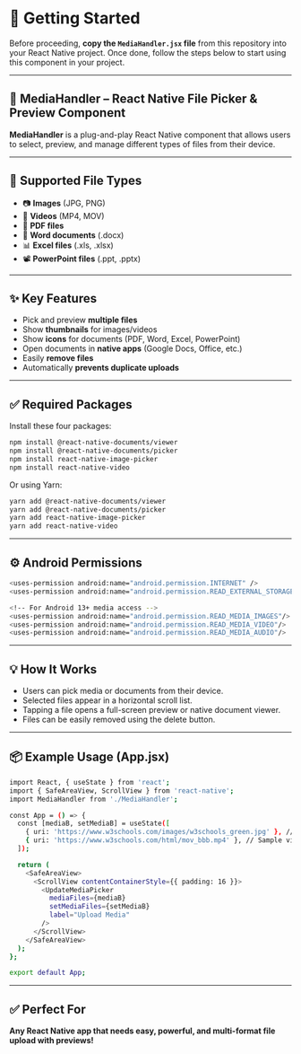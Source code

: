 # 📄 Getting Started


Before proceeding, **copy the `MediaHandler.jsx` file** from this repository into your React Native project.
Once done, follow the steps below to start using this component in your project.

---

## 📁 MediaHandler – React Native File Picker & Preview Component

**MediaHandler** is a plug-and-play React Native component that allows users to select, preview, and manage different types of files from their device.

---

## 🧩 Supported File Types

- 📷 **Images** (JPG, PNG)
- 🎥 **Videos** (MP4, MOV)
- 📄 **PDF files**
- 📝 **Word documents** (.docx)
- 📊 **Excel files** (.xls, .xlsx)
- 📽️ **PowerPoint files** (.ppt, .pptx)

---

## ✨ Key Features

- Pick and preview **multiple files**
- Show **thumbnails** for images/videos
- Show **icons** for documents (PDF, Word, Excel, PowerPoint)
- Open documents in **native apps** (Google Docs, Office, etc.)
- Easily **remove files**
- Automatically **prevents duplicate uploads**

---

## ✅ Required Packages

Install these four packages:

```bash
npm install @react-native-documents/viewer
npm install @react-native-documents/picker
npm install react-native-image-picker
npm install react-native-video
```

Or using Yarn:

```bash
yarn add @react-native-documents/viewer
yarn add @react-native-documents/picker
yarn add react-native-image-picker
yarn add react-native-video
```

---

## ⚙️ Android Permissions

```bash
<uses-permission android:name="android.permission.INTERNET" />
<uses-permission android:name="android.permission.READ_EXTERNAL_STORAGE" />

<!-- For Android 13+ media access -->
<uses-permission android:name="android.permission.READ_MEDIA_IMAGES"/>
<uses-permission android:name="android.permission.READ_MEDIA_VIDEO"/>
<uses-permission android:name="android.permission.READ_MEDIA_AUDIO"/>
```

---

## 💡 How It Works

- Users can pick media or documents from their device.
- Selected files appear in a horizontal scroll list.
- Tapping a file opens a full-screen preview or native document viewer.
- Files can be easily removed using the delete button.

---

## 📦 Example Usage (App.jsx)

```bash
import React, { useState } from 'react';
import { SafeAreaView, ScrollView } from 'react-native';
import MediaHandler from './MediaHandler';

const App = () => {
  const [mediaB, setMediaB] = useState([
    { uri: 'https://www.w3schools.com/images/w3schools_green.jpg' }, // Sample image
    { uri: 'https://www.w3schools.com/html/mov_bbb.mp4' }, // Sample video
  ]);

  return (
    <SafeAreaView>
      <ScrollView contentContainerStyle={{ padding: 16 }}>
        <UpdateMediaPicker
          mediaFiles={mediaB}
          setMediaFiles={setMediaB}
          label="Upload Media"
        />
      </ScrollView>
    </SafeAreaView>
  );
};

export default App;

```

---

## ✅ Perfect For
**Any React Native app that needs easy, powerful, and multi-format file upload with previews!**

